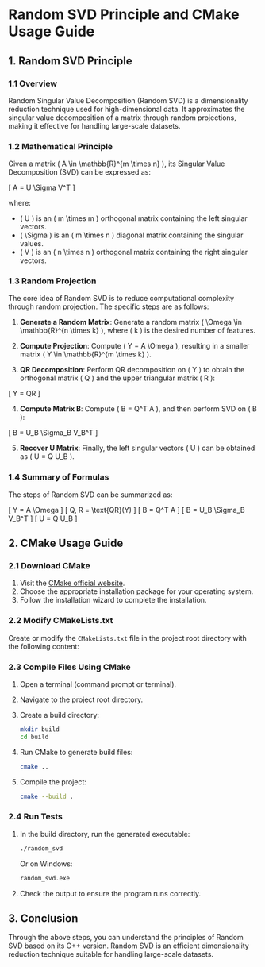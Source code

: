 # Random SVD Principle and CMake Usage Guide

## 1. Random SVD Principle

### 1.1 Overview

Random Singular Value Decomposition (Random SVD) is a dimensionality reduction technique used for high-dimensional data. It approximates the singular value decomposition of a matrix through random projections, making it effective for handling large-scale datasets.

### 1.2 Mathematical Principle

Given a matrix \( A \in \mathbb{R}^{m \times n} \), its Singular Value Decomposition (SVD) can be expressed as:

\[
A = U \Sigma V^T
\]

where:
- \( U \) is an \( m \times m \) orthogonal matrix containing the left singular vectors.
- \( \Sigma \) is an \( m \times n \) diagonal matrix containing the singular values.
- \( V \) is an \( n \times n \) orthogonal matrix containing the right singular vectors.

### 1.3 Random Projection

The core idea of Random SVD is to reduce computational complexity through random projection. The specific steps are as follows:

1. **Generate a Random Matrix**: Generate a random matrix \( \Omega \in \mathbb{R}^{n \times k} \), where \( k \) is the desired number of features.

2. **Compute Projection**: Compute \( Y = A \Omega \), resulting in a smaller matrix \( Y \in \mathbb{R}^{m \times k} \).

3. **QR Decomposition**: Perform QR decomposition on \( Y \) to obtain the orthogonal matrix \( Q \) and the upper triangular matrix \( R \):

\[
Y = QR
\]

4. **Compute Matrix B**: Compute \( B = Q^T A \), and then perform SVD on \( B \):

\[
B = U_B \Sigma_B V_B^T
\]

5. **Recover U Matrix**: Finally, the left singular vectors \( U \) can be obtained as \( U = Q U_B \).

### 1.4 Summary of Formulas

The steps of Random SVD can be summarized as:

\[
Y = A \Omega
\]
\[
Q, R = \text{QR}(Y)
\]
\[
B = Q^T A
\]
\[
B = U_B \Sigma_B V_B^T
\]
\[
U = Q U_B
\]

## 2. CMake Usage Guide

### 2.1 Download CMake

1. Visit the [CMake official website](https://cmake.org/download/).
2. Choose the appropriate installation package for your operating system.
3. Follow the installation wizard to complete the installation.

### 2.2 Modify CMakeLists.txt

Create or modify the `CMakeLists.txt` file in the project root directory with the following content:


### 2.3 Compile Files Using CMake

1. Open a terminal (command prompt or terminal).
2. Navigate to the project root directory.
3. Create a build directory:

   ```bash
   mkdir build
   cd build
   ```

4. Run CMake to generate build files:

   ```bash
   cmake ..
   ```

5. Compile the project:

   ```bash
   cmake --build .
   ```

### 2.4 Run Tests

1. In the build directory, run the generated executable:

   ```bash
   ./random_svd
   ```

   Or on Windows:

   ```bash
   random_svd.exe
   ```

2. Check the output to ensure the program runs correctly.

## 3. Conclusion

Through the above steps, you can understand the principles of Random SVD based on its C++ version. Random SVD is an efficient dimensionality reduction technique suitable for handling large-scale datasets. 

